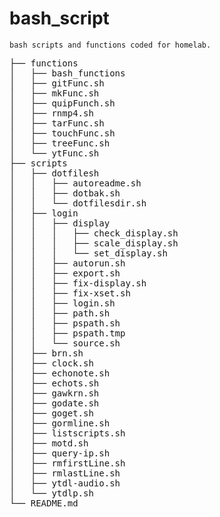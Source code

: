 # bash_script
	bash scripts and functions coded for homelab.

<pre>
├── functions
│   ├── bash_functions
│   ├── gitFunc.sh
│   ├── mkFunc.sh
│   ├── quipFunch.sh
│   ├── rnmp4.sh
│   ├── tarFunc.sh
│   ├── touchFunc.sh
│   ├── treeFunc.sh
│   └── ytFunc.sh
├── scripts
│   ├── dotfilesh
│   │   ├── autoreadme.sh
│   │   ├── dotbak.sh
│   │   └── dotfilesdir.sh
│   ├── login
│   │   ├── display
│   │   │   ├── check_display.sh
│   │   │   ├── scale_display.sh
│   │   │   └── set_display.sh
│   │   ├── autorun.sh
│   │   ├── export.sh
│   │   ├── fix-display.sh
│   │   ├── fix-xset.sh
│   │   ├── login.sh
│   │   ├── path.sh
│   │   ├── pspath.sh
│   │   ├── pspath.tmp
│   │   └── source.sh
│   ├── brn.sh
│   ├── clock.sh
│   ├── echonote.sh
│   ├── echots.sh
│   ├── gawkrn.sh
│   ├── godate.sh
│   ├── goget.sh
│   ├── gormline.sh
│   ├── listscripts.sh
│   ├── motd.sh
│   ├── query-ip.sh
│   ├── rmfirstLine.sh
│   ├── rmlastLine.sh
│   ├── ytdl-audio.sh
│   └── ytdlp.sh
└── README.md
</pre>


